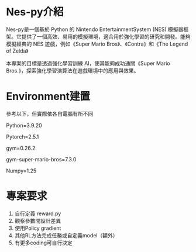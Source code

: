 # Nes-py介紹
Nes-py是一個基於 Python 的 Nintendo EntertainmentSystem (NES) 模擬器框架。它提供了一個高效、易用的模擬環境，適合用於強化學習的研究和開發。能夠模擬經典的 NES 遊戲，例如《Super Mario Bros》、《Contra》和《The Legend of Zelda》

本專案的目標是透過強化學習訓練 AI，使其能夠成功通關《Super Mario Bros.》，探索強化學習演算法在遊戲環境中的應用與效果。

# Environment建置
參考以下，但實際依各自電腦有所不同

Python=3.9.20

Pytorch=2.5.1

gym=0.26.2

gym-super-mario-bros=7.3.0

Numpy=1.25

# 專案要求
1. 自行定義 reward.py
2. 觀察參數間設計差異
3. 使用Policy gradient
4. 其他RL方法完成任務或自定義model（額外）
5. 有更多coding可自行決定
